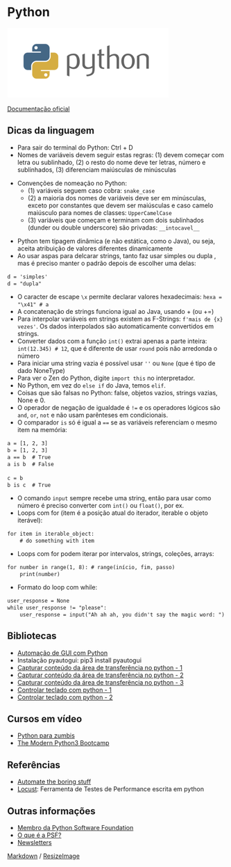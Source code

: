 # Python

![Logo do python](https://github.com/sheilagomes/diario-de-estudos/blob/main/Python/python-logo.png)

[Documentação oficial](https://docs.python.org/3/)

## Dicas da linguagem
* Para sair do terminal do Python: Ctrl + D
* Nomes de variáveis devem seguir estas regras: (1) devem começar com letra ou sublinhado, (2) o resto do nome deve ter letras, número e sublinhados, (3) diferenciam maiúsculas de minúsculas
- Convenções de nomeação no Python:
  - (1) variáveis seguem caso cobra: `snake_case`
  - (2) a maioria dos nomes de variáveis deve ser em minúsculas, exceto por constantes que devem ser maiúsculas e caso camelo maiúsculo para nomes de classes: `UpperCamelCase`
  - (3) variáveis que começam e terminam com dois sublinhados (dunder ou double underscore) são privadas: `__intocavel__`
* Python tem tipagem dinâmica (e não estática, como o Java), ou seja, aceita atribuição de valores diferentes dinamicamente
* Ao usar aspas para delcarar strings, tanto faz usar simples ou dupla , mas é preciso manter o padrão depois de escolher uma delas:
```
d = 'simples'
d = "dupla"
```
* O caracter de escape `\x` permite declarar valores hexadecimais: `hexa = "\x41" # a`
* A concatenação de strings funciona igual ao Java, usando + (ou +=)
* Para interpolar variáveis em strings existem as F-Strings: `f'mais de {x} vezes'`. Os dados interpolados são automaticamente convertidos em strings.
* Converter dados com a função `int()` extrai apenas a parte inteira: `int(12.345) # 12`, que é diferente de usar `round` pois não arredonda o número
* Para iniciar uma string vazia é possível usar `''` ou `None` (que é tipo de dado NoneType)
* Para ver o Zen do Python, digite `import this` no interpretador.
* No Python, em vez do `else if` do Java, temos `elif`.
* Coisas que são falsas no Python: false, objetos vazios, strings vazias, None e 0.
* O operador de negação de igualdade é `!=` e os operadores lógicos são `and`, `or`, `not` e não usam parênteses em condicionais.
* O comparador `is` só é igual a `==` se as variáveis referenciam o mesmo item na memória:
```
a = [1, 2, 3]
b = [1, 2, 3]
a == b  # True
a is b  # False

c = b
b is c  # True
```
* O comando `input` sempre recebe uma string, então para usar como número é preciso converter com `int()` ou `float()`, por ex.
* Loops com for (item é a posição atual do iterador, iterable o objeto iterável):
```
for item in iterable_object:
    # do something with item
```
* Loops com for podem iterar por intervalos, strings, coleções, arrays:
```
for number in range(1, 8): # range(início, fim, passo)
    print(number)
```
* Formato do loop com while:
```
user_response = None
while user_response != "please":
    user_response = input("Ah ah ah, you didn't say the magic word: ")
```

## Bibliotecas
* [Automação de GUI com Python](https://imasters.com.br/back-end/automacao-de-gui-com-python-exemplo-de-uso-do-pyautogui-2)
* Instalação pyautogui: pip3 install pyautogui
* [Capturar conteúdo da área de transferência no python - 1](https://www.codegrepper.com/code-examples/python/copy+paste+python+clipboard)
* [Capturar conteúdo da área de transferência no python - 2](https://pypi.org/project/pyperclip/)
* [Capturar conteúdo da área de transferência no python - 3](http://omz-software.com/pythonista/docs/ios/clipboard.html)
* [Controlar teclado com python - 1](https://automatetheboringstuff.com/chapter18/)
* [Controlar teclado com python - 2](https://nitratine.net/blog/post/how-to-make-hotkeys-in-python/)

## Cursos em vídeo
* [Python para zumbis](https://www.youtube.com/playlist?list=PLUukMN0DTKCtbzhbYe2jdF4cr8MOWClXc)
* [The Modern Python3 Bootcamp](https://www.udemy.com/course/the-modern-python3-bootcamp)

## Referências
* [Automate the boring stuff](https://automatetheboringstuff.com)
* [Locust](locust.io/): Ferramenta de Testes de Performance escrita em python

## Outras informações
* [Membro da Python Software Foundation](https://www.python.org/psf/membership/)
* [O que é a PSF?](https://carolinedantas.com/tutorial/2020/05/21/psf_ptbr.html)
* [Newsletters](https://mail.python.org/mailman/listinfo)


[Markdown](https://guides.github.com/features/mastering-markdown/) / [ResizeImage](https://resizeimage.net/)